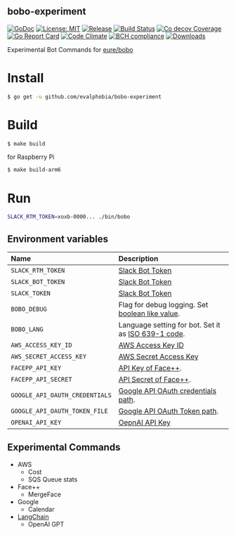 bobo-experiment
----

[![GoDoc][1]][2] [![License: MIT][3]][4] [![Release][5]][6] [![Build Status][7]][8] [![Co decov Coverage][11]][12] [![Go Report Card][13]][14] [![Code Climate][19]][20] [![BCH compliance][21]][22] [![Downloads][15]][16]

[1]: https://godoc.org/github.com/evalphobia/bobo-experiment?status.svg
[2]: https://godoc.org/github.com/evalphobia/bobo-experiment
[3]: https://img.shields.io/badge/License-MIT-blue.svg
[4]: LICENSE.md
[5]: https://img.shields.io/github/release/evalphobia/bobo-experiment.svg
[6]: https://github.com/evalphobia/bobo-experiment/releases/latest
[7]: https://travis-ci.org/evalphobia/bobo-experiment.svg?branch=master
[8]: https://travis-ci.org/evalphobia/bobo-experiment
[9]: https://coveralls.io/repos/evalphobia/bobo-experiment/badge.svg?branch=master&service=github
[10]: https://coveralls.io/github/evalphobia/bobo-experiment?branch=master
[11]: https://codecov.io/github/evalphobia/bobo-experiment/coverage.svg?branch=master
[12]: https://codecov.io/github/evalphobia/bobo-experiment?branch=master
[13]: https://goreportcard.com/badge/github.com/evalphobia/bobo-experiment
[14]: https://goreportcard.com/report/github.com/evalphobia/bobo-experiment
[15]: https://img.shields.io/github/downloads/evalphobia/bobo-experiment/total.svg?maxAge=1800
[16]: https://github.com/evalphobia/bobo-experiment/releases
[17]: https://img.shields.io/github/stars/evalphobia/bobo-experiment.svg
[18]: https://github.com/evalphobia/bobo-experiment/stargazers
[19]: https://codeclimate.com/github/evalphobia/bobo-experiment/badges/gpa.svg
[20]: https://codeclimate.com/github/evalphobia/bobo-experiment
[21]: https://bettercodehub.com/edge/badge/evalphobia/bobo-experiment?branch=master
[22]: https://bettercodehub.com/



Experimental Bot Commands for [eure/bobo](https://github.com/eure/bobo)


# Install

```bash
$ go get -u github.com/evalphobia/bobo-experiment
```

# Build

```bash
$ make build
```

for Raspberry Pi

```bash
$ make build-arm6
```

# Run

```bash
SLACK_RTM_TOKEN=xoxb-0000... ./bin/bobo
```

## Environment variables

|Name|Description|
|:--|:--|
| `SLACK_RTM_TOKEN` | [Slack Bot Token](https://slack.com/apps/A0F7YS25R-bots) |
| `SLACK_BOT_TOKEN` | [Slack Bot Token](https://slack.com/apps/A0F7YS25R-bots) |
| `SLACK_TOKEN` | [Slack Bot Token](https://slack.com/apps/A0F7YS25R-bots) |
| `BOBO_DEBUG` | Flag for debug logging. Set [boolean like value](https://golang.org/pkg/strconv/#ParseBool). |
| `BOBO_LANG` | Language setting for bot. Set it as [ISO 639-1 code](https://en.wikipedia.org/wiki/List_of_ISO_639-1_codes). |
| `AWS_ACCESS_KEY_ID` | [AWS Access Key ID](https://github.com/aws/aws-sdk-go/blob/bef02444773a49eaf30cdd615920b56896827c06/aws/credentials/env_provider.go) |
| `AWS_SECRET_ACCESS_KEY` | [AWS Secret Access Key](https://github.com/aws/aws-sdk-go/blob/bef02444773a49eaf30cdd615920b56896827c06/aws/credentials/env_provider.go) |
| `FACEPP_API_KEY` | [API Key of Face++](https://github.com/evalphobia/go-face-plusplus). |
| `FACEPP_API_SECRET` | [API Secret of Face++](https://github.com/evalphobia/go-face-plusplus). |
| `GOOGLE_API_OAUTH_CREDENTIALS` | [Google API OAuth credentials path](https://developers.google.com/calendar/quickstart/go). |
| `GOOGLE_API_OAUTH_TOKEN_FILE` | [Google API OAuth Token path](https://developers.google.com/calendar/quickstart/go). |
| `OPENAI_API_KEY` | [OepnAI API Key](https://github.com/tmc/langchaingo/blob/7ea734523e39f59ebdec85796d9307573db4fbda/llms/openai/openaillm_option.go#L4) |


## Experimental Commands

- AWS
    - Cost
    - SQS Queue stats
- Face++
    - MergeFace
- Google
    - Calendar
- [LangChain](https://github.com/tmc/langchaingo)
    - OpenAI GPT
